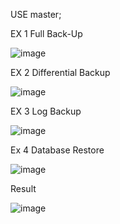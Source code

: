 USE master; 

EX 1 Full Back-Up

![image](https://user-images.githubusercontent.com/33174692/49730422-f9b1e980-fc80-11e8-8689-bd332126df1d.png)


EX 2 Differential Backup

![image](https://user-images.githubusercontent.com/33174692/49730437-06ced880-fc81-11e8-969c-a534f8447568.png)


EX 3 Log Backup

![image](https://user-images.githubusercontent.com/33174692/49730452-11896d80-fc81-11e8-8459-7a23b77e87ab.png)


Ex 4 Database Restore

![image](https://user-images.githubusercontent.com/33174692/49730489-28c85b00-fc81-11e8-922b-4d535bdc6bc9.png)

Result

![image](https://user-images.githubusercontent.com/33174692/49730302-a2137e00-fc80-11e8-8d48-95f92c7ae320.png)
